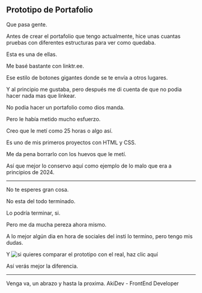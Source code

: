## Prototipo de Portafolio

Que pasa gente.

Antes de crear el portafolio que tengo actualmente, hice unas cuantas pruebas con diferentes estructuras para ver como quedaba.

Esta es una de ellas.

Me basé bastante con linktr.ee.

Ese estilo de botones gigantes donde se te envía a otros lugares.

Y al principio me gustaba, pero después me di cuenta de que no podia hacer nada mas que linkear.

No podia hacer un portafolio como dios manda.

Pero le había metido mucho esfuerzo.

Creo que le metí como 25 horas o algo así.

Es uno de mis primeros proyectos con HTML y CSS.

Me da pena borrarlo con los huevos que le metí.

Así que mejor lo conservo aquí como ejemplo de lo malo que era a principios de 2024.

<hr>

No te esperes gran cosa.

No esta del todo terminado.

Lo podría terminar, si.

Pero me da mucha pereza ahora mismo.

A lo mejor algún dia en hora de sociales del insti lo termino, pero tengo mis dudas.

Y ![si quieres comparar el prototipo con el real, haz clic aquí](https://electrum10.github.io)

Así verás mejor la diferencia.

<hr>

Venga va, un abrazo y hasta la proxima.
AkiDev - FrontEnd Developer